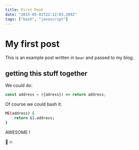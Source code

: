 ```yaml
---
title: First Post
date: "2015-05-01T22:12:03.284Z"
tags: ["bash", "javascript"]
---
```


# My first post	
This is an example post written in `bear` and passed to my blog.

## getting this stuff together
We could do:

```javascript
const address = ({adress}) => return address;
```

Of course we could bash it:
```bash
ME(address) {
	return $1.address;
}
```

AWESOME ! 

🚀 🔥